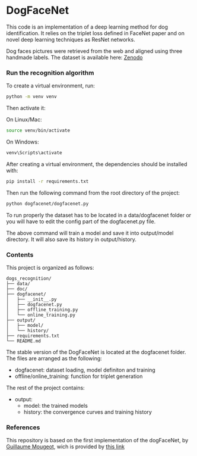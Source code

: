 # DogFaceNet

This code is an implementation of a deep learning method for dog identification. It relies on the triplet loss defined in FaceNet paper and on novel deep learning techniques as ResNet networks.

Dog faces pictures were retrieved from the web and aligned using three handmade labels. The dataset is available here: [Zenodo](https://zenodo.org/records/12578449)

### Run the recognition algorithm

To create a virtual environment, run:

```bash
python -m venv venv
```

Then activate it:

On Linux/Mac:
```bash
source venv/bin/activate
```

On Windows:
```bash
venv\Scripts\activate
```

After creating a virtual environment, the dependencies should be installed with:

```bash
pip install -r requirements.txt
```

Then run the following command from the root directory of the project:

```bash
python dogfacenet/dogfacenet.py
```

To run properly the dataset has to be located in a data/dogfacenet folder or you will have to edit the config part of the dogfacenet.py file.

The above command will train a model and save it into output/model directory. It will also save its history in output/history.

### Contents

This project is organized as follows:

```
dogs_recognition/
├── data/
├── doc/
├── dogfacenet/
│   ├── __init__.py
│   ├── dogfacenet.py
│   ├── offline_training.py
│   └── online_training.py
├── output/
│   ├── model/
│   └── history/
├── requirements.txt
└── README.md
```

The stable version of the DogFaceNet is located at the dogfacenet folder. The files are arranged as the following:

* dogfacenet: dataset loading, model definiton and training
* offline/online_training: function for triplet generation

The rest of the project contains:

* output:
    * model: the trained models
    * history: the convergence curves and training history

### References

This repository is based on the first implementation of the dogFaceNet, by [Guillaume Mougeot](https://github.com/GuillaumeMougeot), wich is provided by [this link](https://github.com/GuillaumeMougeot/DogFaceNet)
